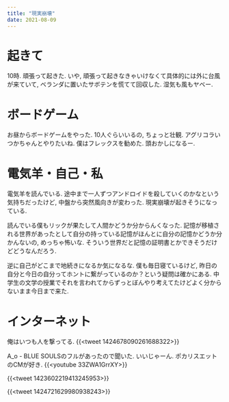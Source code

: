 ```yaml
---
title: "現実崩壊"
date: 2021-08-09
---
```


# 起きて
10時. 頑張って起きた. いや, 頑張って起きなきゃいけなくて具体的には外に台風が来ていて, ベランダに置いたサボテンを慌てて回収した. 湿気も風もヤベー.

# ボードゲーム
お昼からボードゲームをやった. 10人ぐらいいるの, ちょっと壮観. アグリコラいつかちゃんとやりたいね.
僕はフレックスを勧めた. 頭おかしになるー.

# 電気羊・自己・私
電気羊を読んでいる. 途中まで一人ずつアンドロイドを殺していくのかなという気持ちだったけど, 中盤から突然風向きが変わった. 現実崩壊が起きそうになっている.

読んでいる僕もリックが果たして人間かどうか分からんくなった. 記憶が移植される世界があったとして自分の持っている記憶がほんとに自分の記憶かどうか分かんないの, めっちゃ怖いな. そういう世界だと記憶の証明書とかできそうだけどどうなんだろう.

逆に自己がどこまで地続きになるか気になるな. 僕も毎日寝ているけど, 昨日の自分と今日の自分ってホントに繋がっているのか？という疑問は確かにある. 中学生の文学の授業でそれを言われてからずっとぼんやり考えてたけどよく分からないまま今日まで来た.

# インターネット
俺はいつも人を撃ってる.
{{<tweet 1424678090261688322>}}

A_o - BLUE SOULSのフルがあったので聞いた. いいじゃーん. ポカリスエットのCMが好き.
{{<youtube 33ZWA1GrrXY>}}

{{<tweet 1423602219413245953>}}

{{<tweet 1424721629980938243>}}